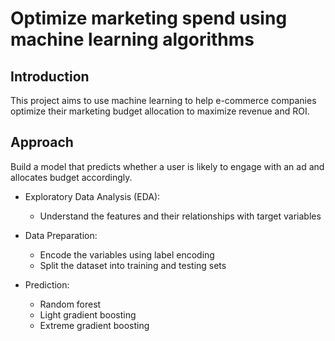 # Optimize marketing spend using machine learning algorithms

## Introduction
This project aims to use machine learning to help e-commerce companies optimize their marketing budget allocation to maximize revenue and ROI.

## Approach
Build a model that predicts whether a user is likely to engage with an ad and allocates budget accordingly.

* Exploratory Data Analysis (EDA):
  * Understand the features and their relationships with target variables

* Data Preparation:
  * Encode the variables using label encoding
  * Split the dataset into training and testing sets

* Prediction:
  * Random forest
  * Light gradient boosting
  * Extreme gradient boosting
